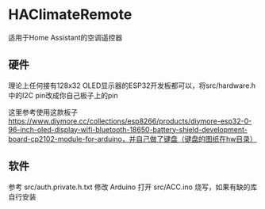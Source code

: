 # HAClimateRemote

适用于Home Assistant的空调遥控器

## 硬件

理论上任何接有128x32 OLED显示器的ESP32开发板都可以，将src/hardware.h中的I2C pin改成你自己板子上的pin

这里参考使用这款板子 https://www.diymore.cc/collections/esp8266/products/diymore-esp32-0-96-inch-oled-display-wifi-bluetooth-18650-battery-shield-development-board-cp2102-module-for-arduino，并自己做了键盘（键盘的图纸在hw目录）

## 软件

参考 src/auth.private.h.txt 修改
Arduino 打开 src/ACC.ino 烧写，如果有缺的库自行安装

